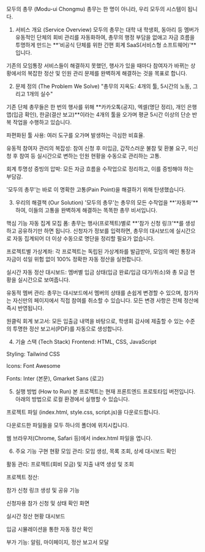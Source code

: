 모두의 총무 (Modu-ui Chongmu)
총무는 한 명이 아니라, 우리 모두의 시스템이 됩니다.

1. 서비스 개요 (Service Overview)
모두의 총무는 대학 내 학생회, 동아리 등 멤버가 유동적인 단체의 회비 관리를 자동화하여, 총무의 행정 부담을 없애고 자금 흐름을 투명하게 만드는 **'비공식 단체를 위한 간편 회계 SaaS(서비스형 소프트웨어)'**입니다.

기존의 모임통장 서비스들이 해결하지 못했던, 행사가 있을 때마다 참여자가 바뀌는 상황에서의 복잡한 정산 및 인원 관리 문제를 완벽하게 해결하는 것을 목표로 합니다.

2. 문제 정의 (The Problem We Solve)
"총무의 지옥도: 4개의 툴, 5시간의 노동, 그리고 1개의 실수"

기존 단체 총무들은 한 번의 행사를 위해 **카카오톡(공지), 엑셀(명단 정리), 개인 은행 앱(입금 확인), 한글(결산 보고)**이라는 4개의 툴을 오가며 평균 5시간 이상의 단순 반복 작업을 수행하고 있습니다.

파편화된 툴 사용: 여러 도구를 오가며 발생하는 극심한 비효율.

유동적 참여자 관리의 복잡성: 참여 신청 후 미입금, 갑작스러운 불참 및 환불 요구, 미신청 후 참여 등 실시간으로 변하는 인원 현황을 수동으로 관리하는 고통.

회계 투명성 증빙의 압박: 모든 자금 흐름을 수작업으로 정리하고, 이를 증빙해야 하는 부담감.

'모두의 총무'는 바로 이 명확한 고통(Pain Point)을 해결하기 위해 탄생했습니다.

3. 우리의 해결책 (Our Solution)
'모두의 총무'는 총무의 모든 수작업을 **'자동화'**하여, 이들의 고통을 완벽하게 해결하는 똑똑한 총무 비서입니다.

핵심 기능
자동 집계 모집 폼: 총무는 행사(프로젝트)별로 **'참가 신청 링크'**를 생성하고 공유하기만 하면 됩니다. 신청자가 정보를 입력하면, 총무의 대시보드에 실시간으로 자동 집계되어 더 이상 수동으로 명단을 정리할 필요가 없습니다.

프로젝트별 가상계좌: 각 프로젝트는 독립된 가상계좌를 발급받아, 모임의 메인 통장과 자금이 섞일 위험 없이 100% 정확한 자동 정산을 실현합니다.

실시간 자동 정산 대시보드: 멤버별 입금 상태(입금 완료/입금 대기/취소)와 총 모금 현황을 실시간으로 보여줍니다.

유동적 멤버 관리: 총무는 대시보드에서 멤버의 상태를 손쉽게 변경할 수 있으며, 참가자는 자신만의 페이지에서 직접 참여를 취소할 수 있습니다. 모든 변경 사항은 전체 정산에 즉시 반영됩니다.

원클릭 회계 보고서: 모든 입출금 내역을 바탕으로, 학생회 감사에 제출할 수 있는 수준의 투명한 정산 보고서(PDF)를 자동으로 생성합니다.

4. 기술 스택 (Tech Stack)
Frontend: HTML, CSS, JavaScript

Styling: Tailwind CSS

Icons: Font Awesome

Fonts: Inter (본문), Gmarket Sans (로고)

5. 실행 방법 (How to Run)
본 프로젝트는 현재 프론트엔드 프로토타입 버전입니다. 아래의 방법으로 로컬 환경에서 실행할 수 있습니다.

프로젝트 파일 (index.html, style.css, script.js)을 다운로드합니다.

다운로드한 파일들을 모두 하나의 폴더에 위치시킵니다.

웹 브라우저(Chrome, Safari 등)에서 index.html 파일을 엽니다.

6. 주요 기능 구현 현황
모임 관리: 모임 생성, 목록 조회, 상세 대시보드 확인

활동 관리: 프로젝트(회비 모금) 및 지출 내역 생성 및 조회

프로젝트 정산:

참가 신청 링크 생성 및 공유 기능

신청자용 참가 신청 및 상태 확인 화면

실시간 정산 현황 대시보드

입금 시뮬레이션을 통한 자동 정산 확인

부가 기능: 알림, 마이페이지, 정산 보고서 모달
